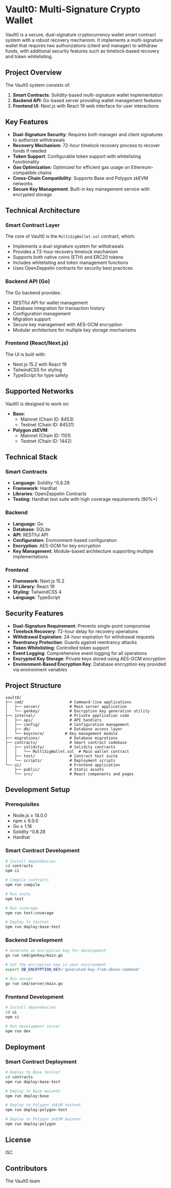 # Vault0: Multi-Signature Crypto Wallet

Vault0 is a secure, dual-signature cryptocurrency wallet smart contract system with a robust recovery mechanism. It implements a multi-signature wallet that requires two authorizations (client and manager) to withdraw funds, with additional security features such as timelock-based recovery and token whitelisting.

## Project Overview

The Vault0 system consists of:

1. **Smart Contracts**: Solidity-based multi-signature wallet implementation
2. **Backend API**: Go-based server providing wallet management features
3. **Frontend UI**: Next.js with React 19 web interface for user interactions

## Key Features

- **Dual-Signature Security**: Requires both manager and client signatures to authorize withdrawals
- **Recovery Mechanism**: 72-hour timelock recovery process to recover funds if needed
- **Token Support**: Configurable token support with whitelisting functionality
- **Gas Optimization**: Optimized for efficient gas usage on Ethereum-compatible chains
- **Cross-Chain Compatibility**: Supports Base and Polygon zkEVM networks
- **Secure Key Management**: Built-in key management service with encrypted storage

## Technical Architecture

### Smart Contract Layer

The core of Vault0 is the `MultiSigWallet.sol` contract, which:

- Implements a dual-signature system for withdrawals
- Provides a 72-hour recovery timelock mechanism
- Supports both native coins (ETH) and ERC20 tokens
- Includes whitelisting and token management functions
- Uses OpenZeppelin contracts for security best practices

### Backend API (Go)

The Go backend provides:

- RESTful API for wallet management
- Database integration for transaction history
- Configuration management
- Migration support
- Secure key management with AES-GCM encryption
- Modular architecture for multiple key storage mechanisms

### Frontend (React/Next.js)

The UI is built with:

- Next.js 15.2 with React 19
- TailwindCSS for styling
- TypeScript for type safety

## Supported Networks

Vault0 is designed to work on:

- **Base**: 
  - Mainnet (Chain ID: 8453)
  - Testnet (Chain ID: 84531)
- **Polygon zkEVM**: 
  - Mainnet (Chain ID: 1101)
  - Testnet (Chain ID: 1442)

## Technical Stack

### Smart Contracts
- **Language**: Solidity ^0.8.28
- **Framework**: Hardhat
- **Libraries**: OpenZeppelin Contracts
- **Testing**: Hardhat test suite with high coverage requirements (90%+)

### Backend
- **Language**: Go
- **Database**: SQLite
- **API**: RESTful API
- **Configuration**: Environment-based configuration
- **Encryption**: AES-GCM for key encryption
- **Key Management**: Module-based architecture supporting multiple implementations

### Frontend
- **Framework**: Next.js 15.2
- **UI Library**: React 19
- **Styling**: TailwindCSS 4
- **Language**: TypeScript

## Security Features

- **Dual-Signature Requirement**: Prevents single-point compromise
- **Timelock Recovery**: 72-hour delay for recovery operations
- **Withdrawal Expiration**: 24-hour expiration for withdrawal requests
- **Reentrancy Protection**: Guards against reentrancy attacks
- **Token Whitelisting**: Controlled token support
- **Event Logging**: Comprehensive event logging for all operations
- **Encrypted Key Storage**: Private keys stored using AES-GCM encryption
- **Environment-Based Encryption Key**: Database encryption key provided via environment variables

## Project Structure

```
vault0/
├── cmd/                    # Command-line applications
│   ├── server/             # Main server application
│   └── genkey/             # Encryption key generation utility
├── internal/               # Private application code
│   ├── api/                # API handlers
│   ├── config/             # Configuration management
│   ├── db/                 # Database access layer
│   └── keystore/         # Key management module
├── migrations/             # Database migrations
├── contracts/              # Smart contract codebase
│   ├── solidity/           # Solidity contracts
│   │   └── MultiSigWallet.sol  # Main wallet contract
│   ├── test/               # Contract test suite
│   └── scripts/            # Deployment scripts
└── ui/                     # Frontend application
    ├── public/             # Static assets
    └── src/                # React components and pages
```

## Development Setup

### Prerequisites

- Node.js ≥ 14.0.0
- npm ≥ 6.0.0
- Go ≥ 1.16
- Solidity ^0.8.28
- Hardhat

### Smart Contract Development

```bash
# Install dependencies
cd contracts
npm ci

# Compile contracts
npm run compile

# Run tests
npm test

# Run coverage
npm run test:coverage

# Deploy to testnet
npm run deploy:base-test
```

### Backend Development

```bash
# Generate an encryption key for development
go run cmd/genkey/main.go

# Set the encryption key in your environment
export DB_ENCRYPTION_KEY='generated-key-from-above-command'

# Run server
go run cmd/server/main.go
```

### Frontend Development

```bash
# Install dependencies
cd ui
npm ci

# Run development server
npm run dev
```

## Deployment

### Smart Contract Deployment

```bash
# Deploy to Base testnet
cd contracts
npm run deploy:base-test

# Deploy to Base mainnet
npm run deploy:base

# Deploy to Polygon zkEVM testnet
npm run deploy:polygon-test

# Deploy to Polygon zkEVM mainnet
npm run deploy:polygon
```

## License

ISC

## Contributors

The Vault0 team

